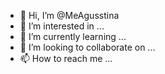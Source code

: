 - 👋 Hi, I’m @MeAgusstina
- 👀 I’m interested in ...
- 🌱 I’m currently learning ...
- 💞️ I’m looking to collaborate on ...
- 📫 How to reach me ...

<!---
MeAgusstina/MeAgusstina is a ✨ special ✨ repository because its `README.md` (this file) appears on your GitHub profile.
You can click the Preview link to take a look at your changes.
--->
